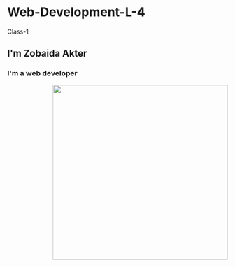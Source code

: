 # Web-Development-L-4
Class-1
## I'm Zobaida Akter
### I'm a web developer

<img src="https://t3.ftcdn.net/jpg/03/29/36/40/360_F_329364028_wVuGGblS5BxfbbQYiPMZzpzOuAYUBkzx.jpg"
     align="right"
     width="400">
